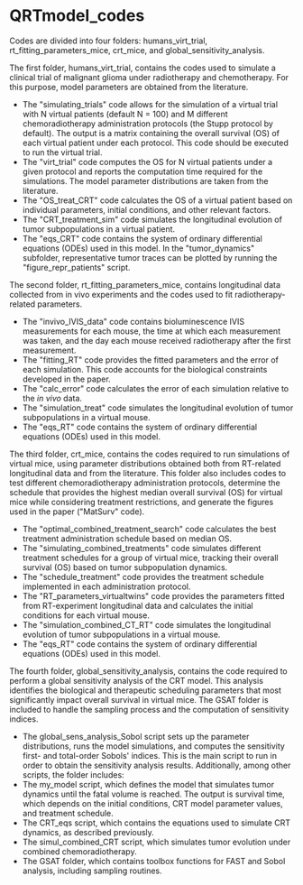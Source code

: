 # QRTmodel_codes

Codes are divided into four folders: humans_virt_trial, rt_fitting_parameters_mice, crt_mice, and global_sensitivity_analysis. 

The first folder, humans_virt_trial, contains the codes used to simulate a clinical trial of malignant glioma under radiotherapy and chemotherapy. For this purpose, model parameters are obtained from the literature.
  - The "simulating_trials" code allows for the simulation of a virtual trial with N virtual patients (default N = 100) and M different chemoradiotherapy administration protocols (the Stupp protocol by default). The output is a matrix containing the overall survival (OS) of each virtual patient under each protocol. This code should be executed to run the virtual trial.
  - The "virt_trial" code computes the OS for N virtual patients under a given protocol and reports the computation time required for the simulations. The model parameter distributions are taken from the literature.
  - The "OS_treat_CRT" code calculates the OS of a virtual patient based on individual parameters, initial conditions, and other relevant factors.
  - The "CRT_treatment_sim" code simulates the longitudinal evolution of tumor subpopulations in a virtual patient.
  - The "eqs_CRT" code contains the system of ordinary differential equations (ODEs) used in this model.
In the "tumor_dynamics" subfolder, representative tumor traces can be plotted by running the "figure_repr_patients" script.

The second folder, rt_fitting_parameters_mice, contains longitudinal data collected from in vivo experiments and the codes used to fit radiotherapy-related parameters.
  - The "invivo_IVIS_data" code contains bioluminescence IVIS measurements for each mouse, the time at which each measurement was taken, and the day each mouse received radiotherapy after the first measurement.
  - The "fitting_RT" code provides the fitted parameters and the error of each simulation. This code accounts for the biological constraints developed in the paper.
  - The "calc_error" code calculates the error of each simulation relative to the _in vivo_ data.
  - The "simulation_treat"  code simulates the longitudinal evolution of tumor subpopulations in a virtual mouse.
  - The "eqs_RT" code contains the system of ordinary differential equations (ODEs) used in this model.

The third folder, crt_mice, contains the codes required to run simulations of virtual mice, using parameter distributions obtained both from RT-related longitudinal data and from the literature. This folder also includes codes to test different chemoradiotherapy administration protocols, determine the schedule that provides the highest median overall survival (OS) for virtual mice while considering treatment restrictions, and generate the figures used in the paper ("MatSurv" code).
  - The "optimal_combined_treatment_search" code calculates the best treatment administration schedule based on median OS.
  - The "simulating_combined_treatments" code simulates different treatment schedules for a group of virtual mice, tracking their overall survival (OS) based on tumor subpopulation dynamics.
  - The "schedule_treatment" code provides the treatment schedule implemented in each administration protocol.
  - The "RT_parameters_virtualtwins" code provides the parameters fitted from RT-experiment longitudinal data and calculates the initial conditions for each virtual mouse.
  - The "simulation_combined_CT_RT" code simulates the longitudinal evolution of tumor subpopulations in a virtual mouse.
  - The "eqs_RT" code contains the system of ordinary differential equations (ODEs) used in this model.
    
The fourth folder, global_sensitivity_analysis, contains the code required to perform a global sensitivity analysis of the CRT model. This analysis identifies the biological and therapeutic scheduling parameters that most significantly impact overall survival in virtual mice. The GSAT folder is included to handle the sampling process and the computation of sensitivity indices.
  - The global_sens_analysis_Sobol script sets up the parameter distributions, runs the model simulations, and computes the sensitivity first- and total-order Sobols' indices. This is the main script to run in order to obtain the sensitivity analysis results.
Additionally, among other scripts, the folder includes:
  - The my_model script, which defines the model that simulates tumor dynamics until the fatal volume is reached. The output is survival time, which depends on the initial conditions, CRT model parameter values, and treatment schedule.
  - The CRT_eqs script, which contains the equations used to simulate CRT dynamics, as described previously.
  - The simul_combined_CRT script, which simulates tumor evolution under combined chemoradiotherapy.
  - The GSAT folder, which contains toolbox functions for FAST and Sobol analysis, including sampling routines.



